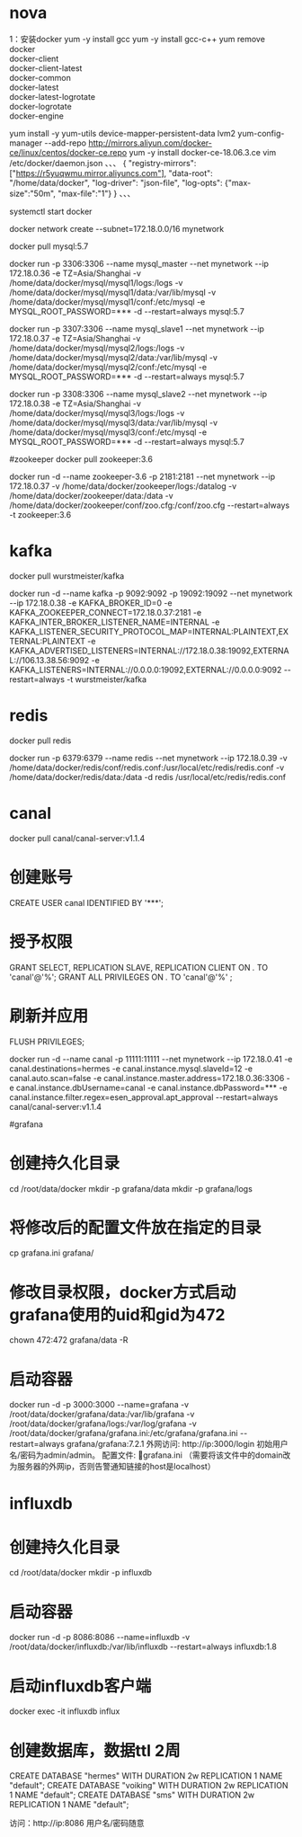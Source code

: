 # nova

1：安装docker
yum -y install gcc
yum -y install gcc-c++
yum remove docker \
                  docker-client \
                  docker-client-latest \
                  docker-common \
                  docker-latest \
                  docker-latest-logrotate \
                  docker-logrotate \
                  docker-engine

yum install -y yum-utils device-mapper-persistent-data lvm2
yum-config-manager --add-repo http://mirrors.aliyun.com/docker-ce/linux/centos/docker-ce.repo
yum -y install docker-ce-18.06.3.ce
vim /etc/docker/daemon.json
、、、
{
  "registry-mirrors": ["https://r5yuqwmu.mirror.aliyuncs.com"],
  "data-root": "/home/data/docker",
  "log-driver": "json-file",
  "log-opts": {"max-size":"50m", "max-file":"1"}
}
、、、

systemctl start docker

docker network create --subnet=172.18.0.0/16 mynetwork

docker pull mysql:5.7

docker run -p 3306:3306 --name mysql_master --net mynetwork --ip 172.18.0.36 -e TZ=Asia/Shanghai -v /home/data/docker/mysql/mysql1/logs:/logs -v /home/data/docker/mysql/mysql1/data:/var/lib/mysql -v /home/data/docker/mysql/mysql1/conf:/etc/mysql -e MYSQL_ROOT_PASSWORD=*** -d --restart=always mysql:5.7

docker run -p 3307:3306 --name mysql_slave1 --net mynetwork --ip 172.18.0.37 -e TZ=Asia/Shanghai -v /home/data/docker/mysql/mysql2/logs:/logs -v /home/data/docker/mysql/mysql2/data:/var/lib/mysql -v /home/data/docker/mysql/mysql2/conf:/etc/mysql -e MYSQL_ROOT_PASSWORD=*** -d --restart=always mysql:5.7

docker run -p 3308:3306 --name mysql_slave2 --net mynetwork --ip 172.18.0.38 -e TZ=Asia/Shanghai -v /home/data/docker/mysql/mysql3/logs:/logs -v /home/data/docker/mysql/mysql3/data:/var/lib/mysql -v /home/data/docker/mysql/mysql3/conf:/etc/mysql -e MYSQL_ROOT_PASSWORD=*** -d --restart=always mysql:5.7


#zookeeper
docker pull zookeeper:3.6

docker run -d --name zookeeper-3.6 -p 2181:2181 --net mynetwork --ip 172.18.0.37 -v /home/data/docker/zookeeper/logs:/datalog -v /home/data/docker/zookeeper/data:/data -v /home/data/docker/zookeeper/conf/zoo.cfg:/conf/zoo.cfg --restart=always -t  zookeeper:3.6

# kafka
docker pull wurstmeister/kafka

docker run -d --name kafka -p 9092:9092 -p 19092:19092 --net mynetwork --ip 172.18.0.38  -e KAFKA_BROKER_ID=0 -e KAFKA_ZOOKEEPER_CONNECT=172.18.0.37:2181 -e KAFKA_INTER_BROKER_LISTENER_NAME=INTERNAL -e KAFKA_LISTENER_SECURITY_PROTOCOL_MAP=INTERNAL:PLAINTEXT,EXTERNAL:PLAINTEXT -e KAFKA_ADVERTISED_LISTENERS=INTERNAL://172.18.0.38:19092,EXTERNAL://106.13.38.56:9092 -e KAFKA_LISTENERS=INTERNAL://0.0.0.0:19092,EXTERNAL://0.0.0.0:9092 --restart=always -t wurstmeister/kafka

# redis
docker pull redis

docker run -p 6379:6379 --name redis --net mynetwork --ip 172.18.0.39 -v /home/data/docker/redis/conf/redis.conf:/usr/local/etc/redis/redis.conf -v /home/data/docker/redis/data:/data -d redis /usr/local/etc/redis/redis.conf

# canal
docker pull canal/canal-server:v1.1.4

# 创建账号
CREATE USER canal IDENTIFIED BY '***'; 
# 授予权限
GRANT SELECT, REPLICATION SLAVE, REPLICATION CLIENT ON *.* TO 'canal'@'%';
GRANT ALL PRIVILEGES ON *.* TO 'canal'@'%' ;
# 刷新并应用
FLUSH PRIVILEGES;

docker run -d --name canal -p 11111:11111 --net mynetwork --ip 172.18.0.41 -e canal.destinations=hermes -e canal.instance.mysql.slaveId=12 -e  canal.auto.scan=false -e canal.instance.master.address=172.18.0.36:3306 -e canal.instance.dbUsername=canal -e canal.instance.dbPassword=*** -e  canal.instance.filter.regex=esen_approval.apt_approval --restart=always canal/canal-server:v1.1.4

#grafana
# 创建持久化目录
cd /root/data/docker
mkdir -p grafana/data
mkdir -p grafana/logs
# 将修改后的配置文件放在指定的目录
cp grafana.ini grafana/
# 修改目录权限，docker方式启动grafana使用的uid和gid为472
chown 472:472 grafana/data -R
# 启动容器
docker run -d -p 3000:3000 --name=grafana -v /root/data/docker/grafana/data:/var/lib/grafana -v /root/data/docker/grafana/logs:/var/log/grafana -v /root/data/docker/grafana/grafana.ini:/etc/grafana/grafana.ini --restart=always grafana/grafana:7.2.1
外网访问: http://ip:3000/login  初始用户名/密码为admin/admin。
配置文件: 📎grafana.ini （需要将该文件中的domain改为服务器的外网ip，否则告警通知链接的host是localhost）

# influxdb
# 创建持久化目录
cd /root/data/docker
mkdir -p influxdb
# 启动容器
docker run -d -p 8086:8086 --name=influxdb -v /root/data/docker/influxdb:/var/lib/influxdb --restart=always influxdb:1.8

# 启动influxdb客户端
docker exec -it influxdb influx
# 创建数据库，数据ttl 2周
CREATE DATABASE "hermes" WITH DURATION 2w REPLICATION 1 NAME "default";
CREATE DATABASE "voiking" WITH DURATION 2w REPLICATION 1 NAME "default";
CREATE DATABASE "sms" WITH DURATION 2w REPLICATION 1 NAME "default";

访问：http://ip:8086 用户名/密码随意





